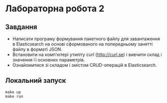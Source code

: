 # Лабораторна робота 2

## Завдання

* Написати програму формування пакетного файлу для завантаження в Elasticsearch на основі сформованого на попередньому занятті файлу в форматі JSON.
* Встановити на комп’ютері утиліту curl (http://curl.se) і вивчити склад і значення її основних параметрів.
* Ознайомитися зі складом і змістом CRUD-операцій в Elasticsearch.

## Локальний запуск
```
make up
make run
```
